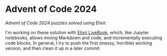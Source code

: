 # Advent of Code 2024

*Advent of Code 2024 puzzles solved using Elixir.*

I'm working on these solution with [Elixir LiveBook](https://livebook.dev/), which, like Jupyter notebooks, allows mixing Markdown and code, and incrementally executing code blocks.  In general, I try to push the first (messy, horrible) working version, and then clean it up in a later commit.
